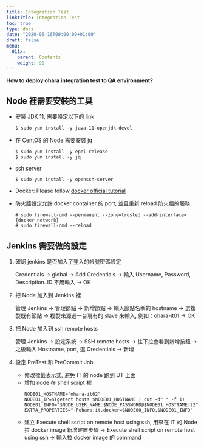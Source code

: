 ```yaml
---
title: Integration Test
linktitle: Integration Test
toc: true
type: docs
date: "2020-06-16T00:00:00+01:00"
draft: false
menu:
  011x:
    parent: Contents
    weight: 90
---
```


**How to deploy ohara integration test to QA environment?**

## Node 裡需要安裝的工具

- 安裝 JDK 11, 需要設定以下的 link

    ```console
    $ sudo yum install -y java-11-openjdk-devel
    ```

- 在 CentOS 的 Node 需要安裝 jq

    ```console
    $ sudo yum install -y epel-release
    $ sudo yum install -y jq
    ```
  
- ssh server

    ```console
    $ sudo yum install -y openssh-server
    ```

- Docker: Please follow [docker official tutorial](https://docs.docker.com/install/linux/docker-ce/centos/)

- 防火牆設定允許 docker container 的 port, 並且重新 reload 防火牆的服務

    ```console
    # sudo firewall-cmd --permanent --zone=trusted --add-interface={docker network}
    # sudo firewall-cmd --reload
    ```

## Jenkins 需要做的設定

1. 確認 jenkins 是否加入了登入的帳號密碼設定

    Credentials -> global -> Add Credentials -> 輸入 Username, Password, Description. ID 不用輸入 -> OK

1. 把 Node 加入到 Jenkins 裡

    管理 Jenkins -> 管理節點 -> 新增節點 -> 輸入節點名稱的 hostname -> 選複製既有節點 -> 複製來源選一台現有的 slave 來輸入, 例如：ohara-it01 -> OK

1. 把 Node 加入到 ssh remote hosts

    管理 Jenkins -> 設定系統 -> SSH remote hosts -> 往下拉會看到新增按鈕 -> 之後輸入 Hostname, port, 選 Credentials -> 新增

1. 設定 PreTest 和 PreCommit Job
    * 修改標籤表示式, 避免 IT 的 node 跑到 UT 上面
    * 增加 node 在 shell script 裡
        ```shell                
        NODE01_HOSTNAME="ohara-it02"
        NODE01_IP=$(getent hosts $NODE01_HOSTNAME | cut -d" " -f 1)
        NODE01_INFO="$NODE_USER_NAME:$NODE_PASSWORD@$NODE01_HOSTNAME:22"
        EXTRA_PROPERTIES="-Pohara.it.docker=$NODE00_INFO,$NODE01_INFO"
        ```
    * 建立 Execute shell script on remote host using ssh, 用來在 IT 的 Node 拉 docker image
        新增建置步驟 -> Execute shell script on remote host using ssh -> 輸入拉 docker image 的 command
